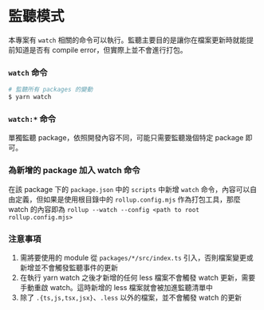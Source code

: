 # 監聽模式

本專案有 `watch` 相關的命令可以執行。監聽主要目的是讓你在檔案更新時就能提前知道是否有 compile error，但實際上並不會進行打包。

### `watch` 命令

```bash
# 監聽所有 packages 的變動
$ yarn watch
```

### `watch:*` 命令

單獨監聽 package，依照開發內容不同，可能只需要監聽幾個特定 package 即可。

### 為新增的 package 加入 watch 命令

在該 package 下的 `package.json` 中的 `scripts` 中新增 `watch` 命令，內容可以自由定義，但如果是使用根目錄中的 `rollup.config.mjs` 作為打包工具，那麼 watch 的內容即為 `rollup --watch --config <path to root rollup.config.mjs>`

### 注意事項

1. 需將要使用的 module 從 `packages/*/src/index.ts` 引入，否則檔案變更或新增並不會觸發監聽事件的更新
2. 在執行 yarn watch 之後才新增的任何 less 檔案不會觸發 watch 更新，需要手動重啟 watch。這時新增的 less 檔案就會被加進監聽清單中
3. 除了 `.{ts,js,tsx,jsx}`、`.less` 以外的檔案，並不會觸發 watch 的更新
